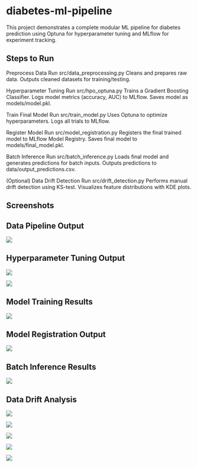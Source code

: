 # diabetes-ml-pipeline

This project demonstrates a complete modular ML pipeline for diabetes prediction using Optuna for hyperparameter tuning and MLflow for experiment tracking.



## Steps to Run
Preprocess Data
Run src/data_preprocessing.py 
Cleans and prepares raw data.
Outputs cleaned datasets for training/testing.


Hyperparameter Tuning
Run src/hpo_optuna.py
Trains a Gradient Boosting Classifier.
Logs model metrics (accuracy, AUC) to MLflow.
Saves model as models/model.pkl.


Train Final Model
Run src/train_model.py 
Uses Optuna to optimize hyperparameters.
Logs all trials to MLflow.


Register Model
Run src/model_registration.py 
Registers the final trained model to MLflow Model Registry.
Saves final model to models/final_model.pkl.


Batch Inference
Run src/batch_inference.py 
Loads final model and generates predictions for batch inputs.
Outputs predictions to data/output_predictions.csv.


(Optional)
Data Drift Detection
Run src/drift_detection.py
Performs manual drift detection using KS-test.
Visualizes feature distributions with KDE plots.

## Screenshots

## Data Pipeline Output
![](images/1.png)

## Hyperparameter Tuning Output
![](images/2.png)

![](images/2-1.png)

## Model Training Results
![](images/3.png)

## Model Registration Output
![](images/4.png)

## Batch Inference Results
![](images/5.png)

## Data Drift Analysis
![](images/6.png)

![](images/61.png)

![](images/62.png)

![](images/63.png)

![](images/64.png)
